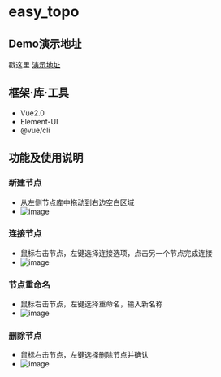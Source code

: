 # easy_topo

## Demo演示地址
戳这里 [演示地址](https://laddwong.github.io/easy-topo/index.html)

## 框架·库·工具
- Vue2.0
- Element-UI
- @vue/cli

## 功能及使用说明

### 新建节点
- 从左侧节点库中拖动到右边空白区域
- ![image](https://raw.githubusercontent.com/laddwong/easy-topo/master/gif/new%20node.gif)

### 连接节点
- 鼠标右击节点，左键选择连接选项，点击另一个节点完成连接
- ![image](https://raw.githubusercontent.com/laddwong/easy-topo/master/gif/connect.gif)

### 节点重命名
- 鼠标右击节点，左键选择重命名，输入新名称
- ![image](https://raw.githubusercontent.com/laddwong/easy-topo/master/gif/rename.gif)

### 删除节点
- 鼠标右击节点，左键选择删除节点并确认
- ![image](https://raw.githubusercontent.com/laddwong/easy-topo/master/gif/delelte%20node.gif)
